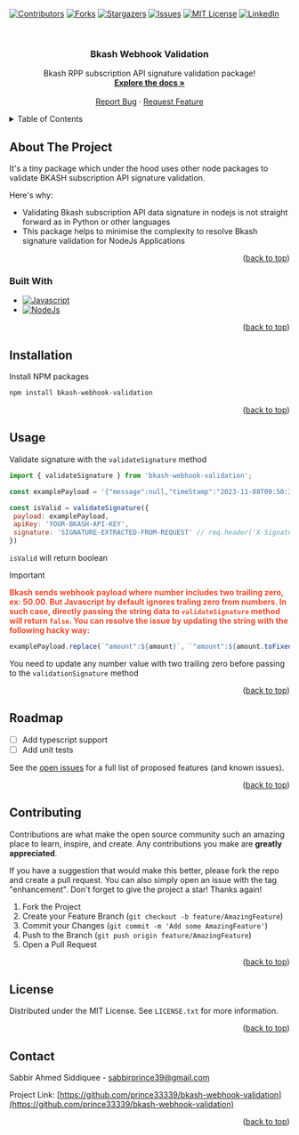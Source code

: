 <!-- Improved compatibility of back to top link: See: https://github.com/prince3339/bkash-webhook-validation/pull/73 -->
<a name="readme-top"></a>
<!--
*** Thanks for checking out the Best-README-Template. If you have a suggestion
*** that would make this better, please fork the repo and create a pull request
*** or simply open an issue with the tag "enhancement".
*** Don't forget to give the project a star!
*** Thanks again! Now go create something AMAZING! :D
-->



<!-- PROJECT SHIELDS -->
<!--
*** I'm using markdown "reference style" links for readability.
*** Reference links are enclosed in brackets [ ] instead of parentheses ( ).
*** See the bottom of this document for the declaration of the reference variables
*** for contributors-url, forks-url, etc. This is an optional, concise syntax you may use.
*** https://www.markdownguide.org/basic-syntax/#reference-style-links
-->
[![Contributors][contributors-shield]][contributors-url]
[![Forks][forks-shield]][forks-url]
[![Stargazers][stars-shield]][stars-url]
[![Issues][issues-shield]][issues-url]
[![MIT License][license-shield]][license-url]
[![LinkedIn][linkedin-shield]][linkedin-url]



<!-- PROJECT LOGO -->
<br />
<div align="center">
  <h3 align="center">Bkash Webhook Validation</h3>

  <p align="center">
    Bkash RPP subscription API signature validation package!
    <br />
    <a href="https://github.com/prince3339/bkash-webhook-validation"><strong>Explore the docs »</strong></a>
    <br />
    <br />
    <a href="https://github.com/prince3339/bkash-webhook-validation/issues">Report Bug</a>
    ·
    <a href="https://github.com/prince3339/bkash-webhook-validation/issues">Request Feature</a>
  </p>
</div>



<!-- TABLE OF CONTENTS -->
<details>
  <summary>Table of Contents</summary>
  <ol>
    <li>
      <a href="#about-the-project">About The Project</a>
      <ul>
        <li><a href="#built-with">Built With</a></li>
      </ul>
    </li>
    <li>
      <a href="#Installation">Installation</a>
    </li>
    <li><a href="#usage">Usage</a></li>
    <li><a href="#roadmap">Roadmap</a></li>
    <li><a href="#contributing">Contributing</a></li>
    <li><a href="#license">License</a></li>
    <li><a href="#contact">Contact</a></li>
  </ol>
</details>



<!-- ABOUT THE PROJECT -->
## About The Project

It's a tiny package which under the hood uses other node packages to validate BKASH subscription API signature validation.

Here's why:
* Validating Bkash subscription API data signature in nodejs is not straight forward as in Python or other languages
* This package helps to minimise the complexity to resolve Bkash signature validation for NodeJs Applications

<p align="right">(<a href="#readme-top">back to top</a>)</p>



### Built With

* [![Javascript][Javascript]][Javascript-url]
* [![NodeJs][NodeJs]][NodeJs-url]

<p align="right">(<a href="#readme-top">back to top</a>)</p>



<!-- GETTING STARTED -->
## Installation

Install NPM packages
   ```sh
   npm install bkash-webhook-validation
   ```

<p align="right">(<a href="#readme-top">back to top</a>)</p>



<!-- USAGE EXAMPLES -->
## Usage

Validate signature with the `validateSignature` method
   ```js
   import { validateSignature } from 'bkash-webhook-validation';

   const examplePayload = '{"message":null,"timeStamp":"2023-11-08T09:50:30.137987Z","subscriptionRequestId":"abc-request-123","subscriptionId":13757,"subscriptionStatus":"SUCCEEDED","nextPaymentDate":"2023-11-09","amount":5,"trxId":"AK840FVMME","payer":"01725010001","frequency":"DAILY","trxDate":"2023-11-08T09:50:29"}'

   const isValid = validateSignature({
    payload: examplePayload,
    apiKey: 'YOUR-BKASH-API-KEY',
    signature: 'SIGNATURE-EXTRACTED-FROM-REQUEST' // req.header('X-Signature')
   })

   ```
`isValid` will return boolean

> [!IMPORTANT]
<strong style="color:#EE4B2B">Bkash sends webhook payload where number includes two trailing zero, ex: 50.00. But Javascript by default ignores traling zero from numbers. In such case, directly passing the string data to `validateSignature` method will return `false`. You can resolve the issue by updating the string with the following hacky way:</strong>

```js
examplePayload.replace(`"amount":${amount}`, `"amount":${amount.toFixed(2)}`)
```
You need to update any number value with two trailing zero before passing to the `validationSignature` method

<p align="right">(<a href="#readme-top">back to top</a>)</p>



<!-- ROADMAP -->
## Roadmap

- [ ] Add typescript support
- [ ] Add unit tests

See the [open issues](https://github.com/prince3339/bkash-webhook-validation/issues) for a full list of proposed features (and known issues).

<p align="right">(<a href="#readme-top">back to top</a>)</p>



<!-- CONTRIBUTING -->
## Contributing

Contributions are what make the open source community such an amazing place to learn, inspire, and create. Any contributions you make are **greatly appreciated**.

If you have a suggestion that would make this better, please fork the repo and create a pull request. You can also simply open an issue with the tag "enhancement".
Don't forget to give the project a star! Thanks again!

1. Fork the Project
2. Create your Feature Branch (`git checkout -b feature/AmazingFeature`)
3. Commit your Changes (`git commit -m 'Add some AmazingFeature'`)
4. Push to the Branch (`git push origin feature/AmazingFeature`)
5. Open a Pull Request

<p align="right">(<a href="#readme-top">back to top</a>)</p>



<!-- LICENSE -->
## License

Distributed under the MIT License. See `LICENSE.txt` for more information.

<p align="right">(<a href="#readme-top">back to top</a>)</p>



<!-- CONTACT -->
## Contact

Sabbir Ahmed Siddiquee - sabbirprince39@gmail.com

Project Link: [https://github.com/prince33339/bkash-webhook-validation](https://github.com/prince33339/bkash-webhook-validation)

<p align="right">(<a href="#readme-top">back to top</a>)</p>


<!-- MARKDOWN LINKS & IMAGES -->
<!-- https://www.markdownguide.org/basic-syntax/#reference-style-links -->
[contributors-shield]: https://img.shields.io/github/contributors/prince3339/bkash-webhook-validation.svg?style=for-the-badge
[contributors-url]: https://github.com/prince3339/bkash-webhook-validation/graphs/contributors
[forks-shield]: https://img.shields.io/github/forks/prince3339/bkash-webhook-validation.svg?style=for-the-badge
[forks-url]: https://github.com/prince3339/bkash-webhook-validation/network/members
[stars-shield]: https://img.shields.io/github/stars/prince3339/bkash-webhook-validation.svg?style=for-the-badge
[stars-url]: https://github.com/prince3339/bkash-webhook-validation/stargazers
[issues-shield]: https://img.shields.io/github/issues/prince3339/bkash-webhook-validation.svg?style=for-the-badge
[issues-url]: https://github.com/prince3339/bkash-webhook-validation/issues
[license-shield]: https://img.shields.io/github/license/prince3339/bkash-webhook-validation.svg?style=for-the-badge
[license-url]: https://github.com/prince3339/bkash-webhook-validation/blob/master/LICENSE.txt
[linkedin-shield]: https://img.shields.io/badge/-LinkedIn-black.svg?style=for-the-badge&logo=linkedin&colorB=555
[linkedin-url]: https://linkedin.com/in/prince3339
[product-screenshot]: images/screenshot.png
[Javascript]: https://img.shields.io/badge/Javascript-000000?style=for-the-badge&logo=Javascript&logoColor=yellow
[Javascript-url]: https://www.javascript.com/
[NodeJs]: https://img.shields.io/badge/nodejs-20232A?style=for-the-badge&logo=nodedotjs&logoColor=4FC08D
[NodeJs-url]: https://nodejs.org/
[Parcel]: https://img.shields.io/badge/Parcel-35495E?style=for-the-badge&logo=parceldotcom&logoColor=4FC08D
